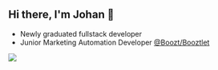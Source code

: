 ## Hi there, I'm Johan 👋
- Newly graduated fullstack developer
- Junior Marketing Automation Developer [@Boozt/Booztlet](https://www.linkedin.com/company/boozt-fashion)

![](https://github-readme-stats.vercel.app/api/top-langs/?username=jfMoller&theme=white&hide_border=true&include_all_commits=true&count_private=true&layout=compact)

